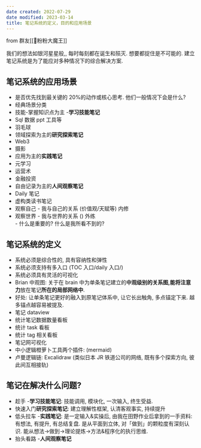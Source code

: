 ```yaml
---
date created: 2022-07-29
date modified: 2023-03-14
title: 笔记系统的定义，目的和应用场景
---
```


from 群友[[🧑粉粉大魔王]]

我们的想法如银河星星般,, 每时每刻都在诞生和殒灭. 想要都捉住是不可能的. 建立笔记系统是为了能应对多种情况下的综合解决方案.

## 笔记系统的应用场景

- 是否优先找到最关键的 20%的动作或核心思考. 他们一般情况下会是什么?
 - 经典场景分类
  - 技能-掌握知识点为主 -**学习技能笔记**
   - Sql 数据 ppt 工具等
   - 羽毛球
  - 领域探索为主的**研究探索笔记**
   - Web3
   - 摄影
  - 应用为主的**实践笔记**
   - 元学习
   - 运营术
   - 金融投资
  - 自由记录为主的**人间观察笔记**
   - Daily 笔记
   - 虚构类读书笔记
   - 观察自己 - 我与自己的关系 (价值观/天赋等) 内修
   - 观察世界 - 我与世界的关系 () 外练  
	- 什么是重要的? 什么是我所看不到的?

## 笔记系统的定义

 - 系统必须是综合性的, 具有容纳性和弹性
 - 系统必须支持有多入口 (TOC 入口/daily 入口/)
 - 系统必须具有灵活的可视化
  - Brian 中观图: 关于在 brain 中为单条笔记建立的**中观级别的关系图,**能将**注意力**放在笔记**所在的局部网络中**.
   - 好处: 让单条笔记更好的融入到原笔记体系中, 让它长出触角, 多点锚定下来. 越多锚点越容易被提及.
  - 笔记 dataview
   - 统计笔记数据数量看板
   - 统计 task 看板
   - 统计 tag 相关看板
  - 笔记网可视化
   - 中小逻辑橙萝卜工具两个插件: (mermaid)
   - 卢曼逻辑链: Excalidraw (类似日本 JR 铁道公司的网络, 既有多个探索方向, 彼此间互相接轨)

## 笔记在解决什么问题?

 - 趁手 -**学习技能笔记**: 技能调用, 模块化, 一次输入, 终生受益.
 - 快速入门**研究探索笔记**: 建立理解性框架, 认清客观事实, 持续提升
 - 低头拉车 -**实践笔记**: 是一定输入&实操后, 由我在田野作业后拿到的一手资料: 有想法, 有提升, 有总结复盘. 是从平面到立体, 对「做到」的颗粒度有深刻认识. 能从想法→做到→理论提炼→方法&程序化的执行思维.
 - 抬头看路 -**人间观察笔记**
